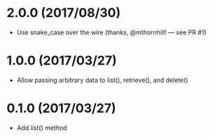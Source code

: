 # 2.0.0 (2017/08/30)

 - Use snake_case over the wire (thanks, @mthornhill! — see PR #1)


# 1.0.0 (2017/03/27)

 - Allow passing arbitrary data to list(), retrieve(), and delete()


# 0.1.0 (2017/03/27)

 - Add list() method
